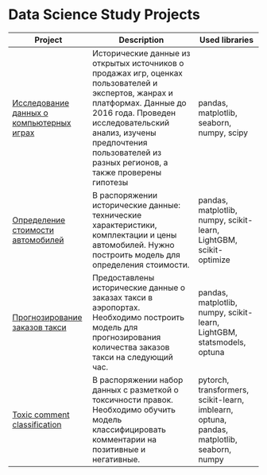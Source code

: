 # Data Science Study Projects

| Project | Description | Used libraries |
|---------|-------------|----------------|
| [Исследование данных о компьютерных играх](video-game-and-platform-data-research) | Исторические данные из открытых источников о продажах игр, оценках пользователей и экспертов, жанрах и платформах. Данные до 2016 года. Проведен исследовательский анализ, изучены предпочтения пользователей из разных регионов, а также проверены гипотезы| pandas, matplotlib, seaborn, numpy, scipy |
| [Определение стоимости автомобилей](car-price) | В распоряжении исторические данные: технические характеристики, комплектации и цены автомобилей. Нужно построить модель для определения стоимости. | pandas, matplotlib, numpy, scikit-learn, LightGBM, scikit-optimize |
| [Прогнозирование заказов такси](taxi-order-forecasting) | Предоставлены исторические данные о заказах такси в аэропортах. Необходимо построить модель для прогнозирования количества заказов такси на следующий час. | pandas, matplotlib, numpy, scikit-learn, LightGBM, statsmodels, optuna |
| [Toxic comment classification](toxic-comment-classification) | В распоряжении набор данных с разметкой о токсичности правок. Необходимо обучить модель классифицировать комментарии на позитивные и негативные.  | pytorch, transformers, scikit-learn, imblearn, optuna, pandas, matplotlib, seaborn, numpy |
